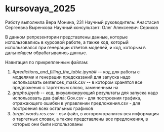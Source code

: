 # kursovaya_2025
Работу выполнила Вера Монина, 231
Научный руководитель: Анастасия Сергеевна Выренкова 
Научный консультант: Олег Алексеевич Сериков

В данном репрезентории представлены данные, которые использовались в курсовой работе, а также код, который использовался при генерации ответов моделей, и код, которым в дальнейшем обрабатывались данные. 

Навигация по прикрепленным файлам: 
1) #*predictions_and_filling_the_table.ipynb*# -- код для работы с моделями и генерации предсказаний
   для запуска надо использовать sentences_mask.csv -- в котором хранятся все предложения с таргетным слово, замененным на <mask>
2) *graphs.ipynb* -- код, визуализирующий результаты
   для запуска надо использовать два файла:
   Gov.csv - для построения графика, отражающего ошибки в управлении
   предложения.csv - для построения всех остальных графиков 
3) *target.words.rcs.csv* - сsv файл, в котором хранится вся информация о таргетных словах, а также представлены все предложения, в которых они были использованы

